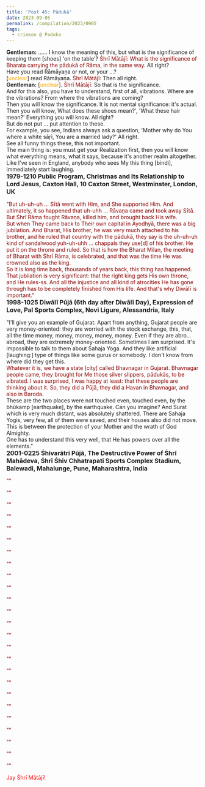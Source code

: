 ```yaml
---
title: 'Post 45: Pādukā'
date: 2023-09-05
permalink: /compilation/2023/0905
tags:
  - crimson @ Paduka
---
```


<div class="para-divider"></div>

<p>
<b>Gentleman:</b> ...... I know the meaning of this, but what is the significance of keeping them [shoes] 'on the table'?
<font color="DarkRed">Śhrī Mātājī:</font> <font color="DarkRed">What is the significance of Bharata carrying the pādukā of Rāma, in the same way.</font> All right?<br>
Have you read Rāmāyaṇa or not, or your ...?<br>
[<font color="orange">unclear</font>] read Rāmāyaṇa.
<font color="DarkRed">Śhrī Mātājī:</font> Then all right.<br>
<b>Gentleman:</b> [<font color="orange">unclear</font>].
<font color="DarkRed">Śhrī Mātājī:</font> So that is the significance.<br>
And for this also, you have to understand, first of all, vibrations. Where are the vibrations? From where the vibrations are coming?<br>
Then you will know the significance. It is not mental significance: it's actual. Then you will know, What does these shoes mean?', 'What these hair mean?' Everything you will know. All right?<br>
But do not put ... put attention to these.<br>
For example, you see, Indians always ask a question, 'Mother why do You where a white sāṛī, You are a married lady?' All right.<br> 
See all funny things these,  this not important.<br>
The main thing is: you must get your Realization first, then you will know what everything means, what it says, because it's another realm altogether.<br>
Like I've seen in England, anybody who sees My this thing [bindi], immediately start laughing.</font><br>
<font size="+0"><b>1979-1210 Public Program, Christmas and Its Relationship to Lord Jesus, Caxton Hall, 10 Caxton Street, Westminster, London, UK</b></font>
</p>

<div class="para-divider"></div>

<p>
<font color="DarkRed">"But uh-uh-uh ... Sītā went with Him, and She supported Him. And ultimately, it so happened that uh-uhh ... Rāvaṇa came and took away Sītā.<br>
But Śhrī Rāma fought Rāvaṇa, killed him, and brought back His wife.<br>
But when They came back to Their own capital in Ayodhyā, there was a big jubilation. And Bharat, His brother, he was very much attached to his brother, and he ruled that country with the pādukā, they say is the uh-uh-uh kind of sandalwood yuh-uh-uhh ... chappals they use[d] of his brother. He put it on the throne and ruled. So that is how the Bharat Milan, the meeting of Bharat with Śhrī Rāma, is celebrated, and that was the time He was crowned also as the king.<br>
So it is long time back, thousands of years back, this thing has happened.<br>
That jubilation is very significant: that the right king gets His own throne, and He rules-ss. And all the injustice and all kind of atrocities He has gone through has to be completely finished from His life. And that's why Diwālī is important."</font><br>
<font size="+0"><b>1998-1025 Diwālī Pūjā (6th day after Diwālī Day), Expression of Love, Pal Sports Complex, Novi Ligure, Alessandria, Italy</b></font>
</p>

<div class="para-divider"></div>

<p>
"I'll give you an example of Gujarat. Apart from anything, Gujarat people are very money-oriented: they are worried with the stock exchange, this, that, all the time money, money, money, money, money. Even if they are abro... abroad, they are extremely money-oriented. Sometimes I am surprised. It's impossible to talk to them about Sahaja Yoga. And they like artificial [laughing:] type of things like some gurus or somebody. I don't know from where did they get this.<br>
<font color="DarkRed">Whatever it is, we have a state [city] called Bhavnagar in Gujarat. Bhavnagar people came, they brought for Me those silver slippers, pādukās, to be vibrated. I was surprised, I was happy at least: that these people are thinking about it. So, they did a Pūjā, they did a Havan in Bhavnagar, and also in Baroda.</font><br>
These are the two places were not touched even, touched even, by the bhūkamp [earthquake], by the earthquake. Can you imagine? And Surat which is very much distant, was absolutely shattered. There are Sahaja Yogis, very few, all of them were saved, and their houses also did not move.<br>
This is between the protection of your Mother and the wrath of God Almighty.<br>
One has to understand this very well, that He has powers over all the elements."<br>
<font size="+0"><b>2001-0225 Śhivarātri Pūjā, The Destructive Power of Śhrī Mahādeva, Śhrī Śhiv Chhatrapati Sports Complex Stadium, Balewadi, Mahalunge, Pune, Maharashtra, India</b></font>
</p>

<div class="para-divider"></div>

<p>
<font color="DarkRed">""</font><br>
<font size="+0"><b></b></font>
</p>

<div class="para-divider"></div>

<p>
<font color="DarkRed">""</font><br>
<font size="+0"><b></b></font>
</p>

<div class="para-divider"></div>

<p>
<font color="DarkRed">""</font><br>
<font size="+0"><b></b></font>
</p>

<div class="para-divider"></div>

<p>
<font color="DarkRed">""</font><br>
<font size="+0"><b></b></font>
</p>

<div class="para-divider"></div>

<p>
<font color="DarkRed">""</font><br>
<font size="+0"><b></b></font>
</p>

<div class="para-divider"></div>

<p>
<font color="DarkRed">""</font><br>
<font size="+0"><b></b></font>
</p>

<div class="para-divider"></div>

<p>
<font color="DarkRed">""</font><br>
<font size="+0"><b></b></font>
</p>

<div class="para-divider"></div>

<p>
<font color="DarkRed">""</font><br>
<font size="+0"><b></b></font>
</p>

<div class="para-divider"></div>

<p>
<font color="DarkRed">""</font><br>
<font size="+0"><b></b></font>
</p>

<div class="para-divider"></div>

<p>
<font color="DarkRed">""</font><br>
<font size="+0"><b></b></font>
</p>

<div class="para-divider"></div>

<p>
<font color="DarkRed">""</font><br>
<font size="+0"><b></b></font>
</p>

<div class="para-divider"></div>

<p>
<font color="DarkRed">""</font><br>
<font size="+0"><b></b></font>
</p>

<div class="para-divider"></div>

<p>
<font color="DarkRed">""</font><br>
<font size="+0"><b></b></font>
</p>

<div class="para-divider"></div>

<p>
<font color="DarkRed">""</font><br>
<font size="+0"><b></b></font>
</p>

<div class="para-divider"></div>

<p>
<font color="DarkRed">""</font><br>
<font size="+0"><b></b></font>
</p>

<div class="para-divider"></div>

<p>
<font color="DarkRed">""</font><br>
<font size="+0"><b></b></font>
</p>

<div class="para-divider"></div>

<p>
<font color="DarkRed">""</font><br>
<font size="+0"><b></b></font>
</p>

<div class="para-divider"></div>

<p>
<font color="DarkRed">""</font><br>
<font size="+0"><b></b></font>
</p>

<div class="para-divider"></div>

<p>
<font color="DarkRed">""</font><br>
<font size="+0"><b></b></font>
</p>

<div class="para-divider"></div>

<p>
<font color="DarkRed">""</font><br>
<font size="+0"><b></b></font>
</p>

<div class="para-divider"></div>

<p>
<font color="DarkRed">""</font><br>
<font size="+0"><b></b></font>
</p>

<div class="para-divider"></div>

<p>
<font color="DarkRed">""</font><br>
<font size="+0"><b></b></font>
</p>

<div class="para-divider"></div>

<p>
<font color="DarkRed">""</font><br>
<font size="+0"><b></b></font>
</p>

<div class="para-divider"></div>

<p>
<font color="DarkRed">""</font><br>
<font size="+0"><b></b></font>
</p>

<div class="para-divider"></div>

<p>
<font color="DarkRed">""</font><br>
<font size="+0"><b></b></font>
</p>

<div class="para-divider"></div>

<p style="color:red;">Jay Śhrī Mātājī!<br></p>